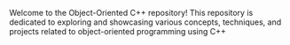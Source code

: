 Welcome to the Object-Oriented C++ repository! This repository is dedicated to exploring and showcasing various concepts, techniques, and projects related to object-oriented programming using C++
